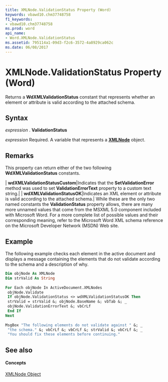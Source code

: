 ```yaml
---
title: XMLNode.ValidationStatus Property (Word)
keywords: vbawd10.chm37748758
f1_keywords:
- vbawd10.chm37748758
ms.prod: word
api_name:
- Word.XMLNode.ValidationStatus
ms.assetid: 795114a1-09d3-f2c6-3572-4a8929ca062c
ms.date: 06/08/2017
---
```



# XMLNode.ValidationStatus Property (Word)

 Returns a **WdXMLValidationStatus** constant that represents whether an element or attribute is valid according to the attached schema.


## Syntax

 _expression_ . **ValidationStatus**

 _expression_ Required. A variable that represents a **[XMLNode](xmlnode-object-word.md)** object.


## Remarks

This property can return either of the two following **WdXMLValidationStatus** constants.



| **wdXMLValidationStatusCustom**|Indicates that the **SetValidationError** method was used to set **ValidationErrorText** property to a custom text string.|
| **wdXMLValidationStatusOK**|Indicates an XML element or attribute is valid according to the attached schema.|
While these are the only two named constants the **ValidationStatus** property allows, there are many more unnamed values that come from the MSXML 5.0 component included with Microsoft Word. For a more complete list of possible values and their corresponding meaning, refer to the Microsoft Word XML schema reference on the Microsoft Developer Network (MSDN) Web site.


## Example

The following example checks each element in the active document and displays a message containing the elements that do not validate according to the schema and a description of why.


```vb
Dim objNode As XMLNode 
Dim strValid As String 
 
For Each objNode In ActiveDocument.XMLNodes 
 objNode.Validate 
 If objNode.ValidationStatus <> wdXMLValidationStatusOK Then 
 strValid = strValid &; objNode.BaseName &; vbTab &; _ 
 objNode.ValidationErrorText &; vbCrLf 
 End If 
Next 
 
MsgBox "The following elements do not validate against " &; _ 
 "the schema." &; vbCrLf &; vbCrLf &; strValid &; vbCrLf &; _ 
 "You should fix these elements before continuing."
```


## See also


#### Concepts


[XMLNode Object](xmlnode-object-word.md)

